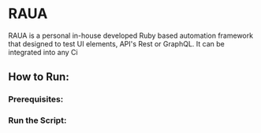 # RAUA
RAUA is a personal in-house developed Ruby based automation framework that designed to test UI elements, API's Rest or GraphQL. It can be integrated into any Ci 



## How to Run:

### Prerequisites:

### Run the Script:
